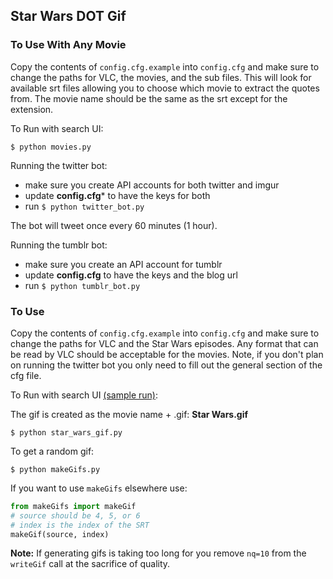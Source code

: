 Star Wars DOT Gif
-------------

### To Use With Any Movie
Copy the contents of ```config.cfg.example``` into ```config.cfg``` and make sure to change the paths for VLC, the movies, and the sub files. This will look for available srt files allowing you to choose which movie to extract the quotes from. The movie name should be the same as the srt except for the extension.

To Run with search UI:
```
$ python movies.py
```

Running the twitter bot:

- make sure you create API accounts for both twitter and imgur
- update **config.cfg*** to have the keys for both
- run ```$ python twitter_bot.py```

The bot will tweet once every 60 minutes (1 hour).

Running the tumblr bot:

- make sure you create an API account for tumblr
- update **config.cfg** to have the keys and the blog url
- run ```$ python tumblr_bot.py```

### To Use
Copy the contents of ```config.cfg.example``` into ```config.cfg``` and make sure to change the paths for VLC and the Star Wars episodes. Any format that can be read by VLC should be acceptable for the movies. Note, if you don't plan on running the twitter bot you only need to fill out the general section of the cfg file.

To Run with search UI [(sample run)](http://www.youtube.com/watch?v=n387eBqnw1o):

The gif is created as the movie name + .gif: **Star Wars.gif**

```
$ python star_wars_gif.py
```


To get a random gif:

```
$ python makeGifs.py
```

If you want to use ```makeGifs``` elsewhere use:

```python
from makeGifs import makeGif
# source should be 4, 5, or 6
# index is the index of the SRT
makeGif(source, index)
```


**Note:** If generating gifs is taking too long for you remove ```nq=10``` from the ```writeGif``` call at the sacrifice of quality.
